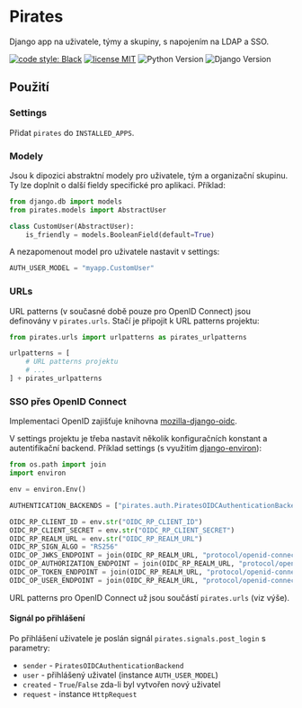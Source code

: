 # Pirates

Django app na uživatele, týmy a skupiny, s napojením na LDAP a SSO.

[![code style: Black](https://img.shields.io/badge/code%20style-Black-000000)](https://github.com/psf/black)
[![license MIT](https://img.shields.io/badge/license-MIT-brightgreen)](LICENSE)
![Python Version](https://img.shields.io/pypi/pyversions/pirates)
![Django Version](https://img.shields.io/pypi/djversions/pirates?color=0C4B33)

## Použití

### Settings

Přidat `pirates` do `INSTALLED_APPS`.

### Modely

Jsou k dipozici abstraktní modely pro uživatele, tým a organizační skupinu. Ty
lze doplnit o další fieldy specifické pro aplikaci. Příklad:

```python
from django.db import models
from pirates.models import AbstractUser

class CustomUser(AbstractUser):
    is_friendly = models.BooleanField(default=True)
```

A nezapomenout model pro uživatele nastavit v settings:

```python
AUTH_USER_MODEL = "myapp.CustomUser"
```

### URLs

URL patterns (v současné době pouze pro OpenID Connect) jsou definovány v
`pirates.urls`. Stačí je připojit k URL patterns projektu:

```python
from pirates.urls import urlpatterns as pirates_urlpatterns 

urlpatterns = [
    # URL patterns projektu
    # ...
] + pirates_urlpatterns

```

### SSO přes OpenID Connect

Implementaci OpenID zajišťuje knihovna
[mozilla-django-oidc](https://github.com/mozilla/mozilla-django-oidc).

V settings projektu je třeba nastavit několik konfiguračních konstant a
autentifikační backend. Příklad settings (s využitím
[django-environ](https://github.com/joke2k/django-environ)):

```python
from os.path import join
import environ

env = environ.Env()

AUTHENTICATION_BACKENDS = ["pirates.auth.PiratesOIDCAuthenticationBackend"]

OIDC_RP_CLIENT_ID = env.str("OIDC_RP_CLIENT_ID")
OIDC_RP_CLIENT_SECRET = env.str("OIDC_RP_CLIENT_SECRET")
OIDC_RP_REALM_URL = env.str("OIDC_RP_REALM_URL")
OIDC_RP_SIGN_ALGO = "RS256"
OIDC_OP_JWKS_ENDPOINT = join(OIDC_RP_REALM_URL, "protocol/openid-connect/certs")
OIDC_OP_AUTHORIZATION_ENDPOINT = join(OIDC_RP_REALM_URL, "protocol/openid-connect/auth")
OIDC_OP_TOKEN_ENDPOINT = join(OIDC_RP_REALM_URL, "protocol/openid-connect/token")
OIDC_OP_USER_ENDPOINT = join(OIDC_RP_REALM_URL, "protocol/openid-connect/userinfo")
```

URL patterns pro OpenID Connect už jsou součástí `pirates.urls` (viz výše).

#### Signál po přihlášení

Po přihlášení uživatele je poslán signál `pirates.signals.post_login` s
parametry:

* `sender` - `PiratesOIDCAuthenticationBackend`
* `user` - přihlášený uživatel (instance `AUTH_USER_MODEL`)
* `created` - `True`/`False` zda-li byl vytvořen nový uživatel
* `request` - instance `HttpRequest`
